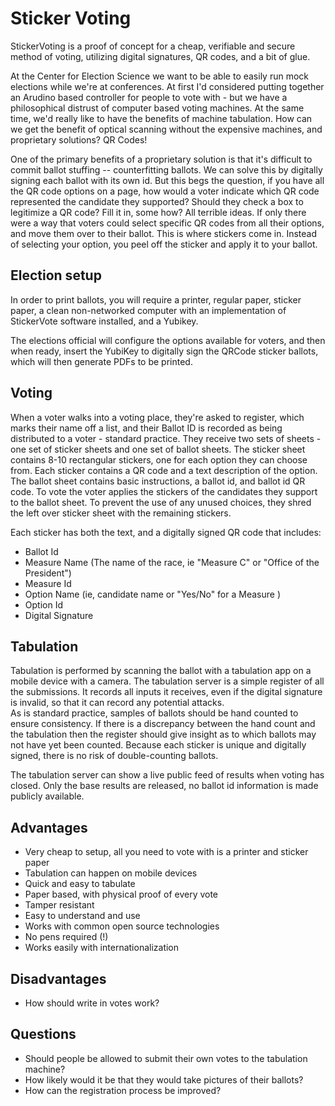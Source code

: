 # Sticker Voting

StickerVoting is a proof of concept for a cheap, verifiable and secure method of voting, utilizing digital signatures, QR codes, and a bit of glue.

At the Center for Election Science we want to be able to easily run mock elections while we're at conferences. At first I'd considered putting together an Arudino based controller for people to vote with - but we have a philosophical distrust of computer based voting machines. At the same time, we'd really like to have the benefits of machine tabulation. How can we get the benefit of optical scanning without the expensive machines, and proprietary solutions? QR Codes!

One of the primary benefits of a proprietary solution is that it's difficult to commit ballot stuffing -- counterfitting ballots. We can solve this by digitally signing each ballot with its own id. But this begs the question, if you have all the QR code options on a page, how would a voter indicate which QR code represented the candidate they supported? Should they check a box to legitimize a QR code? Fill it in, some how? All terrible ideas. If only there were a way that voters could select specific QR codes from all their options, and move them over to their ballot. This is where stickers come in. Instead of selecting your option, you peel off the sticker and apply it to your ballot.

## Election setup

In order to print ballots, you will require a printer, regular paper, sticker paper, a clean non-networked computer with an implementation of StickerVote software installed, and a Yubikey.

The elections official will configure the options available for voters, and then when ready, insert the YubiKey to digitally sign the QRCode sticker ballots, which will then generate PDFs to be printed.

## Voting

When a voter walks into a voting place, they're asked to register, which marks their name off a list, and their Ballot ID is recorded as being distributed to a voter - standard practice. They receive two sets of sheets - one set of sticker sheets and one set of ballot sheets. The sticker sheet contains 8-10 rectangular stickers, one for each option they can choose from. Each sticker contains a QR code and a text description of the option. The ballot sheet contains basic instructions, a ballot id, and ballot id QR code. To vote the voter applies the stickers of the candidates they support to the ballot sheet. To prevent the use of any unused choices, they shred the left over sticker sheet with the remaining stickers.

Each sticker has both the text, and a digitally signed QR code that includes:

- Ballot Id
- Measure Name (The name of the race, ie "Measure C" or "Office of the President")
- Measure Id
- Option Name (ie, candidate name or "Yes/No" for a Measure )
- Option Id
- Digital Signature

## Tabulation

Tabulation is performed by scanning the ballot with a tabulation app on a mobile device with a camera. The tabulation server is a simple register of all the submissions. It records all inputs it receives, even if the digital signature is invalid, so that it can record any potential attacks.  
As is standard practice, samples of ballots should be hand counted to ensure consistency. If there is a discrepancy between the hand count and the tabulation then the register should give insight as to which ballots may not have yet been counted.
Because each sticker is unique and digitally signed, there is no risk of double-counting ballots.

The tabulation server can show a live public feed of results when voting has closed. Only the base results are released, no ballot id information is made publicly available.

## Advantages

- Very cheap to setup, all you need to vote with is a printer and sticker paper
- Tabulation can happen on mobile devices
- Quick and easy to tabulate
- Paper based, with physical proof of every vote
- Tamper resistant
- Easy to understand and use
- Works with common open source technologies
- No pens required (!)
- Works easily with internationalization

## Disadvantages

- How should write in votes work?

## Questions

- Should people be allowed to submit their own votes to the tabulation machine?
- How likely would it be that they would take pictures of their ballots?
- How can the registration process be improved?
